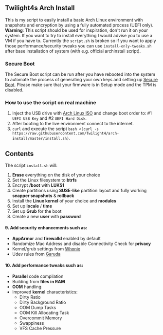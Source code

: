## Twilight4s Arch Install

This is my script to easily install a basic Arch Linux environment with snapshots and encryption by using a fully automated process (UEFI only).
**Warning**: This script should be used for inspiration, don't run it on your system. If you want to try to install everything I would advise you to use a VM if you have to. Currently the `script.sh` is broken so if you want to apply those performance/security tweaks you can use `install-only-tweaks.sh` after base installation of system (with e.g. official archinstall script).

### Secure Boot
The Secure Boot script can be run after you have rebooted into the system to automate the process of generating your own keys and setting up [Secure Boot](https://wiki.archlinux.org/title/Unified_Extensible_Firmware_Interface/Secure_Boot). Please make sure that your firmware is in Setup mode and the TPM is disabled.

### How to use the script on real machine
1. Inject the USB drive with [Arch Linux ISO](https://archlinux.org/download/) and change boot order to: #1 `UEFI USB Key` and #2 `UEFI Hard Disk`.
2. After booting to the live environment connect to the internet.
3. `curl` and execute the script `bash <(curl -s https://raw.githubusercontent.com/Twilight4/arch-install/master/install.sh)`.

## Contents
The script `install.sh` will:
1. **Erase** everything on the disk of your choice
2. Set the Linux filesystem to **btrfs**
3. Encrypt **/boot** with **LUKS1**
4. Create partitions using **SUSE-like** partition layout and fully working **snapper snapshots** & **rollback**
5. Install the **Linux kernel** of your choice and **modules**
6. Set up **locale** / **time**
7. Set up **Grub** for the boot
8. Create a new **user** with **password**
#### 9. Add security enhancements such as:
- **AppArmor** and **firewalld** enabled by default
- Randomize Mac Address and disable Connectivity Check for **privacy**
- Kernel/grub settings from [Whonix](https://github.com/Whonix/security-misc/tree/master/etc/default)
- Udev rules from [Garuda](https://gitlab.com/garuda-linux/themes-and-settings/settings/garuda-common-settings/-/tree/master/etc/udev/rules.d)
#### 10. Add performance tweaks such as:
- **Parallel** code compilation
- Building from **files in RAM**
- **OOM** handling
- Improved **kernel** characteristics:
  - Dirty Ratio
  - Dirty Background Ratio
  - OOM Dump Tasks
  - OOM Kill Allocating Task
  - Overcommit Memory
  - Swappiness
  - VFS Cache Pressure
